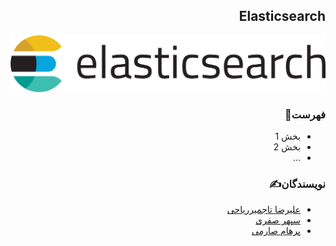 <div dir="rtl">

## Elasticsearch

<p align=center><img width=600 src="./assets/elasticsearch-logo.png" /></p>

### فهرست📝
  - بخش 1
  - بخش 2
  - ...

### نویسندگان✍️
  - [علیرضا تاجمیرریاحی](https://github.com/AlirezaT99)
  - [سپهر صفری](https://github.com/sepehrs1378)
  - [پرهام صارمی](https://github.com/parhamsaremi)

</div>
